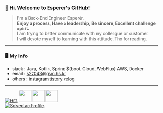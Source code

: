 ### 👋 Hi. Welcome to Esperer's GitHub! 

> I'm a Back-End Engineer Esperèr.  
> **Enjoy a process, Have a leadership, Be sincere, Excellent challenge spirit.**  
> I am trying to better communicate with my colleague or customer.  
> I will devote myself to learning with this attitude. Thx for reading.

---

### 🖥 My Info
- stack : Java, Kotlin, Spring ${boot, Cloud, WebFlux} AWS, Docker
- email : s22043@gsm.hs.kr
- others : [instagram](https://www.instagram.com/k_.hm/) [tistory](https://esperer.tistory.com/) [velog](https://velog.io/@hope0206)

---


[![Hits](https://hits.seeyoufarm.com/api/count/incr/badge.svg?url=https://github.com/esperar&count_bg=%239576FF&title_bg=%23555555&icon=kotlin.svg&icon_color=%23E7E7E7&title=hits&edge_flat=false)](https://hits.seeyoufarm.com)
     <img src="https://media.discordapp.net/attachments/902816680491773952/1093347625916444793/68747470733a2f2f63756c746f667468657061727479706172726f742e636f6d2f706172726f74732f68642f6c6170746f705f706172726f742e676966.gif" width="40" height="40" />  <img src="https://noticon-static.tammolo.com/dgggcrkxq/image/upload/v1580888106/noticon/owcvyw4dggdylen2ql5w.gif" width="40" height="40" />  <img src="https://cdn.discordapp.com/attachments/1100941331905392685/1111287728697507971/6873.gif" width="40" height="40" />  
[![Solved.ac Profile](http://mazassumnida.wtf/api/v2/generate_badge?boj=huemang)](https://solved.ac/huemang/). 

